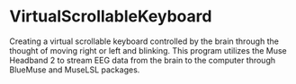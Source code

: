 # VirtualScrollableKeyboard
Creating a virtual scrollable keyboard controlled by the brain through the thought of moving right or left and blinking. This program utilizes the Muse Headband 2 to stream EEG data from the brain to the computer through BlueMuse and MuseLSL packages. 
